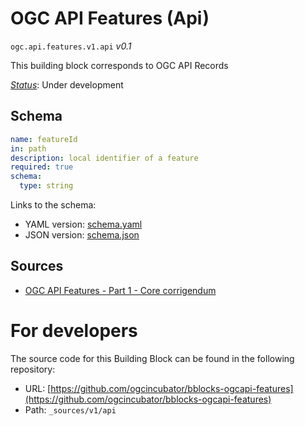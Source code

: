 
# OGC API Features (Api)

`ogc.api.features.v1.api` *v0.1*

This building block corresponds to OGC API Records

[*Status*](http://www.opengis.net/def/status): Under development

## Schema

```yaml
name: featureId
in: path
description: local identifier of a feature
required: true
schema:
  type: string

```

Links to the schema:

* YAML version: [schema.yaml](https://ogcincubator.github.io/bblocks-ogcapi-features/build/annotated/api/features/v1/api/schema.json)
* JSON version: [schema.json](https://ogcincubator.github.io/bblocks-ogcapi-features/build/annotated/api/features/v1/api/schema.yaml)

## Sources

* [OGC API Features - Part 1 - Core corrigendum](https://docs.ogc.org/is/17-069r4/17-069r4.html)

# For developers

The source code for this Building Block can be found in the following repository:

* URL: [https://github.com/ogcincubator/bblocks-ogcapi-features](https://github.com/ogcincubator/bblocks-ogcapi-features)
* Path: `_sources/v1/api`

